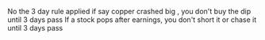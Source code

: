 No the 3 day rule applied if say copper crashed big , you don't buy the dip until 3 days pass
If a stock pops after earnings, you don't short it or chase it until 3 days pass